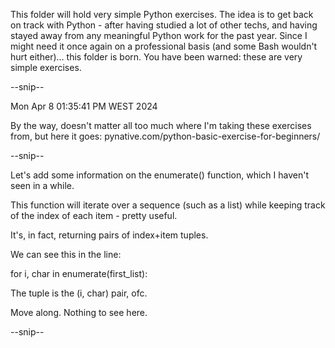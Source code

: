 This folder will hold very simple Python exercises. The idea is to get back on track with Python - after having studied a lot of other techs, and having stayed away from any meaningful Python work for the past year. Since I might need it once again on a professional basis (and some Bash wouldn't hurt either)... this folder is born. You have been warned: these are very simple exercises.

--snip--

Mon Apr  8 01:35:41 PM WEST 2024

By the way, doesn't matter all too much where I'm taking these exercises from, but here it goes:
pynative.com/python-basic-exercise-for-beginners/

--snip--

Let's add some information on the enumerate() function, which I haven't seen in a while.

This function will iterate over a sequence (such as a list) while keeping track of the index of each item - pretty useful.

It's, in fact, returning pairs of index+item tuples.

We can see this in the line:

for i, char in enumerate(first_list): 

The tuple is the (i, char) pair, ofc.

Move along. Nothing to see here.

--snip--
